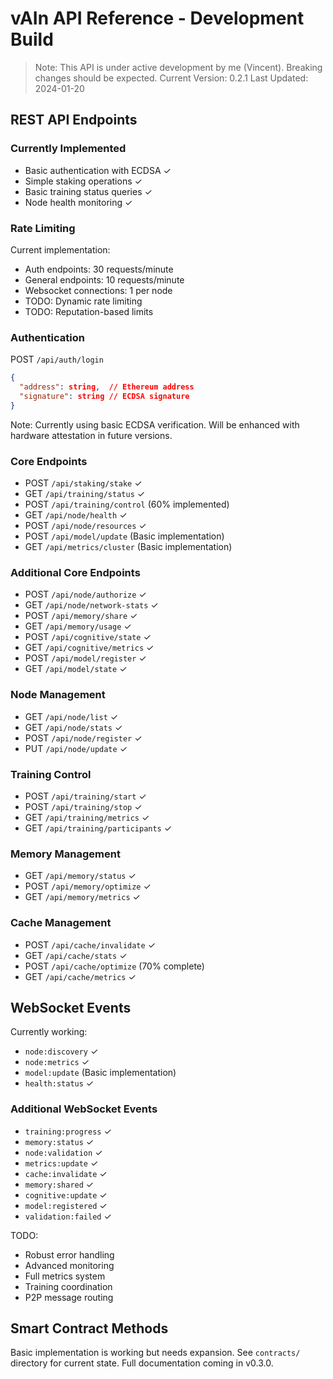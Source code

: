 # vAIn API Reference - Development Build

> Note: This API is under active development by me (Vincent). Breaking changes should be expected.
> Current Version: 0.2.1
> Last Updated: 2024-01-20

## REST API Endpoints

### Currently Implemented
- Basic authentication with ECDSA ✓
- Simple staking operations ✓
- Basic training status queries ✓
- Node health monitoring ✓

### Rate Limiting
Current implementation:
- Auth endpoints: 30 requests/minute
- General endpoints: 10 requests/minute
- Websocket connections: 1 per node
- TODO: Dynamic rate limiting
- TODO: Reputation-based limits

### Authentication
POST `/api/auth/login`
```json
{
  "address": string,  // Ethereum address
  "signature": string // ECDSA signature
}
```
Note: Currently using basic ECDSA verification. Will be enhanced with hardware attestation in future versions.

### Core Endpoints
- POST `/api/staking/stake` ✓
- GET `/api/training/status` ✓
- POST `/api/training/control` (60% implemented)
- GET `/api/node/health` ✓
- POST `/api/node/resources` ✓
- POST `/api/model/update` (Basic implementation)
- GET `/api/metrics/cluster` (Basic implementation)

### Additional Core Endpoints
- POST `/api/node/authorize` ✓
- GET `/api/node/network-stats` ✓
- POST `/api/memory/share` ✓
- GET `/api/memory/usage` ✓
- POST `/api/cognitive/state` ✓
- GET `/api/cognitive/metrics` ✓
- POST `/api/model/register` ✓
- GET `/api/model/state` ✓

### Node Management
- GET `/api/node/list` ✓
- GET `/api/node/stats` ✓
- POST `/api/node/register` ✓
- PUT `/api/node/update` ✓

### Training Control
- POST `/api/training/start` ✓
- POST `/api/training/stop` ✓
- GET `/api/training/metrics` ✓
- GET `/api/training/participants` ✓

### Memory Management 
- GET `/api/memory/status` ✓
- POST `/api/memory/optimize` ✓
- GET `/api/memory/metrics` ✓

### Cache Management
- POST `/api/cache/invalidate` ✓
- GET `/api/cache/stats` ✓
- POST `/api/cache/optimize` (70% complete)
- GET `/api/cache/metrics` ✓

## WebSocket Events

Currently working:
- `node:discovery` ✓
- `node:metrics` ✓
- `model:update` (Basic implementation)
- `health:status` ✓

### Additional WebSocket Events
- `training:progress` ✓
- `memory:status` ✓
- `node:validation` ✓
- `metrics:update` ✓
- `cache:invalidate` ✓
- `memory:shared` ✓
- `cognitive:update` ✓
- `model:registered` ✓
- `validation:failed` ✓

TODO:
- Robust error handling
- Advanced monitoring
- Full metrics system
- Training coordination
- P2P message routing

## Smart Contract Methods

Basic implementation is working but needs expansion. See `contracts/` directory for current state.
Full documentation coming in v0.3.0.
